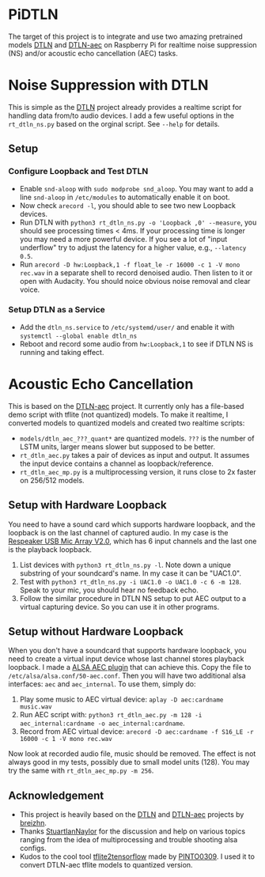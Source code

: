 # PiDTLN

The target of this project is to integrate and use two amazing pretrained models [DTLN](https://github.com/breizhn/DTLN) and [DTLN-aec](https://github.com/breizhn/DTLN-aec) on Raspberry Pi for realtime noise suppression (NS) and/or acoustic echo cancellation (AEC) tasks.


# Noise Suppression with DTLN

This is simple as the [DTLN](https://github.com/breizhn/DTLN) project already provides a realtime script for handling data from/to audio devices.
I add a few useful options in the `rt_dtln_ns.py` based on the orginal script. See `--help` for details.

## Setup

### Configure Loopback and Test DTLN
  * Enable `snd-aloop` with `sudo modprobe snd_aloop`. You may want to add a line `snd-aloop` in `/etc/modules` to automatically enable it on boot.
  * Now check `arecord -l`, you should able to see two new Loopback devices.
  * Run DTLN with `python3 rt_dtln_ns.py -o 'Loopback ,0' --measure`, you should see processing times < 4ms. If your processing time is longer you may need a more powerful device. If you see a lot of "input underflow" try to adjust the latency for a higher value, e.g., `--latency 0.5`.
  * Run `arecord -D hw:Loopback,1 -f float_le -r 16000 -c 1 -V mono rec.wav` in a separate shell to record denoised audio. Then listen to it or open with Audacity. You should noice obvious noise removal and clear voice.

### Setup DTLN as a Service
  * Add the `dtln_ns.service` to `/etc/systemd/user/` and enable it with `systemctl --global enable dtln_ns`
  * Reboot and record some audio from `hw:Loopback,1` to see if DTLN NS is running and taking effect.


# Acoustic Echo Cancellation

This is based on the [DTLN-aec](https://github.com/breizhn/DTLN-aec) project. It currently only has a file-based demo script with tflite (not quantized) models. To make it realtime, I converted models to quantized models and created two realtime scripts:
* `models/dtln_aec_???_quant*` are quantized models. `???` is the number of LSTM units, larger means slower but supposed to be better.
* `rt_dtln_aec.py` takes a pair of devices as input and output. It assumes the input device contains a channel as loopback/reference.
* `rt_dtln_aec_mp.py` is a multiprocessing version, it runs close to 2x faster on 256/512 models.

## Setup with Hardware Loopback

You need to have a sound card which supports hardware loopback, and the loopback is on the last channel of captured audio. In my case is the [Respeaker USB Mic Array V2.0](https://wiki.seeedstudio.com/ReSpeaker_Mic_Array_v2.0/), which has 6 input channels and the last one is the playback loopback.

1. List devices with `python3 rt_dtln_ns.py -l`. Note down a unique substring of your soundcard's name. In my case it can be "UAC1.0".
2. Test with `python3 rt_dtln_ns.py -i UAC1.0 -o UAC1.0 -c 6 -m 128`. Speak to your mic, you should hear no feedback echo.
3. Follow the similar procedure in DTLN NS setup to put AEC output to a virtual capturing device. So you can use it in other programs.

## Setup without Hardware Loopback

When you don't have a soundcard that supports hardware loopback, you need to create a virtual input device whose last channel stores playback loopback. I made a [ALSA AEC plugin](configs/aec_asound.conf) that can achieve this. Copy the file to `/etc/alsa/alsa.conf/50-aec.conf`. Then you will have two additional alsa interfaces: `aec` and `aec_internal`. To use them, simply do:
1. Play some music to AEC virtual device: `aplay -D aec:cardname music.wav`
2. Run AEC script with: `python3 rt_dtln_aec.py -m 128 -i aec_internal:cardname -o aec_internal:cardname`.
3. Record from AEC virtual device: `arecord -D aec:cardname -f S16_LE -r 16000 -c 1 -V mono rec.wav`

Now look at recorded audio file, music should be removed. The effect is not always good in my tests, possibly due to small model units (128). You may try the same with `rt_dtln_aec_mp.py -m 256`. 


## Acknowledgement
* This project is heavily based on the [DTLN](https://github.com/breizhn/DTLN) and [DTLN-aec](https://github.com/breizhn/DTLN-aec) projects by [breizhn](https://github.com/breizhn).
* Thanks [StuartIanNaylor](https://github.com/StuartIanNaylor) for the discussion and help on various topics ranging from the idea of multiprocessing and trouble shooting alsa configs.
* Kudos to the cool tool [tflite2tensorflow](https://github.com/PINTO0309/tflite2tensorflow/) made by [PINTO0309](https://github.com/PINTO0309). I used it to convert DTLN-aec tflite models to quantized version.